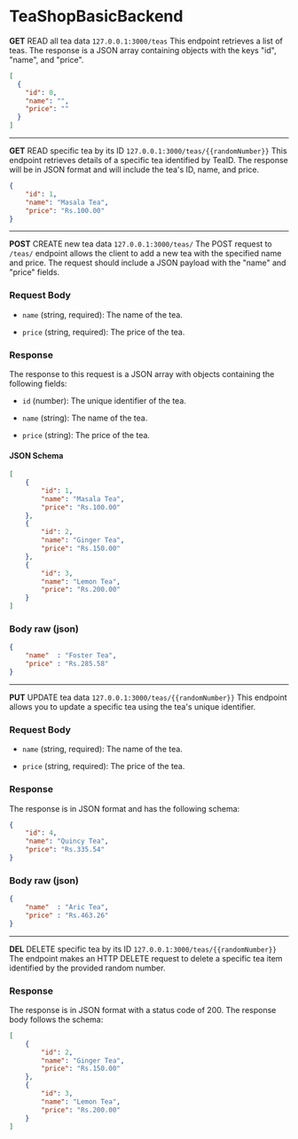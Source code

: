 # TeaShopBasicBackend

**GET** READ all tea data
`127.0.0.1:3000/teas`
This endpoint retrieves a list of teas. The response is a JSON array containing objects with the keys "id", "name", and "price".

``` json
[
  {
    "id": 0,
    "name": "",
    "price": ""
  }
]

 ```

---

**GET** READ specific tea by its ID
`127.0.0.1:3000/teas/{{randomNumber}}`
This endpoint retrieves details of a specific tea identified by TeaID. The response will be in JSON format and will include the tea's ID, name, and price.

``` json
{
    "id": 1,
    "name": "Masala Tea",
    "price": "Rs.100.00"
}

 ```

---

**POST** CREATE new tea data
`127.0.0.1:3000/teas/`
The POST request to `/teas/` endpoint allows the client to add a new tea with the specified name and price. The request should include a JSON payload with the "name" and "price" fields.

### Request Body

- `name` (string, required): The name of the tea.
    
- `price` (string, required): The price of the tea.
    

### Response

The response to this request is a JSON array with objects containing the following fields:

- `id` (number): The unique identifier of the tea.
    
- `name` (string): The name of the tea.
    
- `price` (string): The price of the tea.
    

#### JSON Schema

``` json
[
    {
        "id": 1,
        "name": "Masala Tea",
        "price": "Rs.100.00"
    },
    {
        "id": 2,
        "name": "Ginger Tea",
        "price": "Rs.150.00"
    },
    {
        "id": 3,
        "name": "Lemon Tea",
        "price": "Rs.200.00"
    }
]

 ```

### Body raw (json)
```json
{
    "name"  : "Foster Tea",
    "price" : "Rs.285.58"
}
```

---

**PUT** UPDATE tea data
`127.0.0.1:3000/teas/{{randomNumber}}`
This endpoint allows you to update a specific tea using the tea's unique identifier.

### Request Body

- `name` (string, required): The name of the tea.
    
- `price` (string, required): The price of the tea.
    

### Response

The response is in JSON format and has the following schema:

``` json
{
    "id": 4,
    "name": "Quincy Tea",
    "price": "Rs.335.54"
}

 ```

### Body raw (json)
```json
{
    "name"  : "Aric Tea",
    "price" : "Rs.463.26"
}
```

---

**DEL** DELETE specific tea by its ID
`127.0.0.1:3000/teas/{{randomNumber}}`
The endpoint makes an HTTP DELETE request to delete a specific tea item identified by the provided random number.

### Response

The response is in JSON format with a status code of 200. The response body follows the schema:

``` json
[
    {
        "id": 2,
        "name": "Ginger Tea",
        "price": "Rs.150.00"
    },
    {
        "id": 3,
        "name": "Lemon Tea",
        "price": "Rs.200.00"
    }
]

 ```
